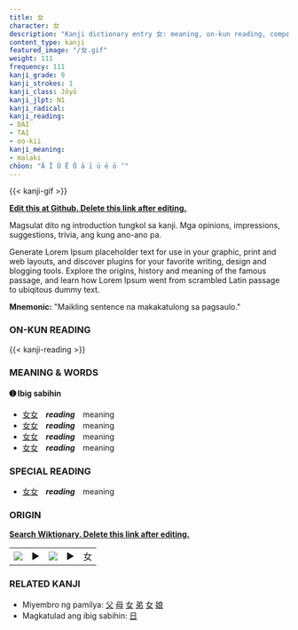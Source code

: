 ```yaml
---
title: 女
character: 女
description: "Kanji dictionary entry 女: meaning, on-kun reading, compounds, origin, related kanji"
content_type: kanji
featured_image: "/女.gif"
weight: 111
frequency: 111
kanji_grade: 9
kanji_strokes: 1
kanji_class: Jōyō
kanji_jlpt: N1
kanji_radical: 
kanji_reading: 
- DAI
- TAI
- oo-kii
kanji_meaning:
- malaki
chōon: "Ā Ī Ū Ē Ō ā ī ū ē ō ’"
---
```

[//]: # (Don't edit the line below. Kanji animated GIF code is automatically generated.)
{{< kanji-gif >}}

[//]: # (Edit below this line.)

**[Edit this at Github. Delete this link after editing.](https://github.com/tim0g/tim/tree/main/content/kanji/女/index.md)**

Magsulat dito ng introduction tungkol sa kanji. Mga opinions, impressions, suggestions, trivia, ang kung ano-ano pa.

Generate Lorem Ipsum placeholder text for use in your graphic, print and web layouts, and discover plugins for your favorite writing, design and blogging tools. Explore the origins, history and meaning of the famous passage, and learn how Lorem Ipsum went from scrambled Latin passage to ubiqitous dummy text.
 
**Mnemonic:** "Maikling sentence na makakatulong sa pagsaulo."

### ON-KUN READING

[//]: # (Don't edit the line below. ON-KUN READING code is automatically generated.)
{{< kanji-reading >}}

### MEANING & WORDS

#### ➊ **Ibig sabihin**
  - [女](../女)[女](../女)　***reading***　meaning
  - [女](../女)[女](../女)　***reading***　meaning
  - [女](../女)[女](../女)　***reading***　meaning
  - [女](../女)[女](../女)　***reading***　meaning

### SPECIAL READING
  - [女](../女)[女](../女)　***reading***　meaning

### ORIGIN

**[Search Wiktionary. Delete this link after editing.](https://wiktionary.org/wiki/女)**
<table class="kanji-table"><tr><td>
<img src="60px-女-bronze.svg.png">
</td><td>▶</td><td>
<img src="60px-女-oracle.svg.png">
</td><td>▶</td>
<td class="kanji-origin">女</td>
</tr></table>

### RELATED KANJI
- Miyembro ng pamilya: [父](../父) [母](../母) [女](../女) [弟](../弟) [女](../女) [娘](../娘)
- Magkatulad ang ibig sabihin: [日](../日)
